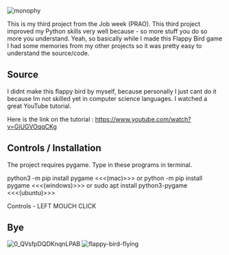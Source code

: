 ![monophy](https://user-images.githubusercontent.com/92526205/137496136-e826a0c2-2adc-4f71-9926-e0801bbafe05.gif)


This is my third project from the Job week (PRAO). This third project improved my Python skills very well because - so more stuff you do so more you understand. Yeah, so basically while I made this Flappy Bird game I had some memories from my other projects so it was pretty easy to understand the source/code. 


## Source


I didnt make this flappy bird by myself, because personally I just cant do it because Im not skilled yet in computer science languages. I watched a great YouTube tutorial.

Here is the link on the tutorial : https://www.youtube.com/watch?v=GiUGVOqqCKg


## Controls / Installation


The project requires pygame. Type in these programs in terminal. 

python3 -m pip install pygame <<<(mac)>>>
or
python -m pip install pygame <<<(windows)>>>
or
sudo apt install python3-pygame <<<(ubuntu)>>>

Controls - LEFT MOUCH CLICK 


## Bye 

![0_QVsfpDQDKnqnLPAB](https://user-images.githubusercontent.com/92526205/137495933-a524e74d-11ef-422d-a0b4-e80397e67dbd.gif) ![flappy-bird-flying](https://user-images.githubusercontent.com/92526205/137495864-5cb0ee9e-8bbb-4829-a7b4-c8a7d2edc150.gif)
